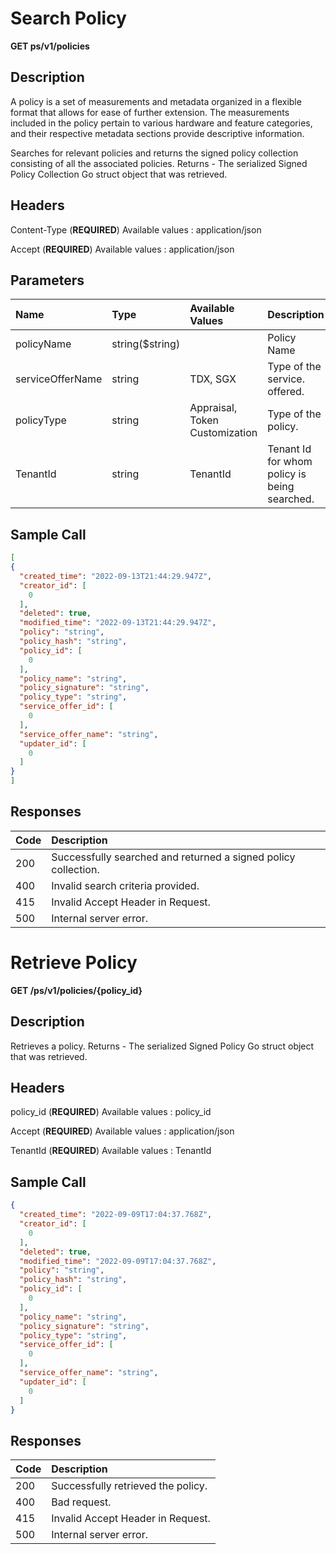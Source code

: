 # Search Policy

**GET ps/v1/policies**

## Description

A policy is a set of measurements and metadata organized in a flexible format that allows for ease of further extension. The measurements included in the policy pertain to various hardware and feature categories, and their respective metadata sections provide descriptive information.

Searches for relevant policies and returns the signed policy collection consisting of all the associated policies.
Returns - The serialized Signed Policy Collection Go struct object that was retrieved.

## Headers

Content-Type (**REQUIRED**)
Available values : application/json

Accept (**REQUIRED**)
Available values : application/json

## Parameters

|Name                    | Type            | Available Values               | Description         |
| :-----------           | :-----------    | :--------------                | -----------         |
| policyName             | string($string) |                                | Policy Name         |
| serviceOfferName       | string          | TDX, SGX                       | Type of the service. offered.|
| policyType             | string          | Appraisal, Token Customization | Type of the policy. |
| TenantId               | string          | TenantId                       | Tenant Id for whom policy is being searched.|

## Sample Call

```json
[
{
  "created_time": "2022-09-13T21:44:29.947Z",
  "creator_id": [
    0
  ],
  "deleted": true,
  "modified_time": "2022-09-13T21:44:29.947Z",
  "policy": "string",
  "policy_hash": "string",
  "policy_id": [
    0
  ],
  "policy_name": "string",
  "policy_signature": "string",
  "policy_type": "string",
  "service_offer_id": [
    0
  ],
  "service_offer_name": "string",
  "updater_id": [
    0
  ]
}
]
```

## Responses

| Code         | Description                                                   |
| :----------- | :-----------                                                  |
| 200          | Successfully searched and returned a signed policy collection.|
| 400          | Invalid search criteria provided.                             |
| 415          | Invalid Accept Header in Request.                             |
| 500          | Internal server error.                                        |

# Retrieve Policy

**GET /ps/v1/policies/{policy_id}**

## Description

Retrieves a policy. Returns - The serialized Signed Policy Go struct object that was retrieved.

## Headers

policy_id (**REQUIRED**)
Available values : policy_id

Accept (**REQUIRED**)
Available values : application/json

TenantId (**REQUIRED**)
Available values : TenantId

## Sample Call

```json
{
  "created_time": "2022-09-09T17:04:37.768Z",
  "creator_id": [
    0
  ],
  "deleted": true,
  "modified_time": "2022-09-09T17:04:37.768Z",
  "policy": "string",
  "policy_hash": "string",
  "policy_id": [
    0
  ],
  "policy_name": "string",
  "policy_signature": "string",
  "policy_type": "string",
  "service_offer_id": [
    0
  ],
  "service_offer_name": "string",
  "updater_id": [
    0
  ]
}
```

## Responses

| Code         | Description                           |
| :----------- | :-----------                          |
| 200          | Successfully retrieved the policy.    |
| 400          | Bad request.                          |
| 415          | Invalid Accept Header in Request.     |
| 500          | Internal server error.                |
